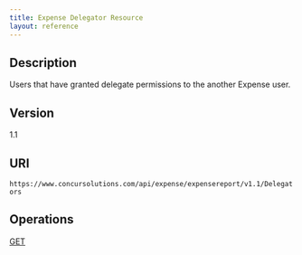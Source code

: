 ```yaml
---
title: Expense Delegator Resource 
layout: reference
---
```


## Description
Users that have granted delegate permissions to the another Expense user.

## Version
1.1

## URI
`https://www.concursolutions.com/api/expense/expensereport/v1.1/Delegators`

## Operations
[GET][1]   
 

[1]: /api-reference/expense/expense-report/expense-delegator-resource/expense-delegator-resource-get.html
